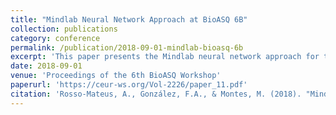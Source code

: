 ```yaml
---
title: "Mindlab Neural Network Approach at BioASQ 6B"
collection: publications
category: conference
permalink: /publication/2018-09-01-mindlab-bioasq-6b
excerpt: 'This paper presents the Mindlab neural network approach for the BioASQ 6B challenge, focusing on large-scale biomedical semantic indexing and question answering.'
date: 2018-09-01
venue: 'Proceedings of the 6th BioASQ Workshop'
paperurl: 'https://ceur-ws.org/Vol-2226/paper_11.pdf'
citation: 'Rosso-Mateus, A., González, F.A., & Montes, M. (2018). "Mindlab Neural Network Approach at BioASQ 6B." <i>Proceedings of the 6th BioASQ Workshop</i>.'
---
```

